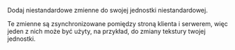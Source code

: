 Dodaj niestandardowe zmienne do swojej jednostki niestandardowej.

Te zmienne są zsynchronizowane pomiędzy stroną klienta i serwerem,
więc jeden z nich może być użyty, na przykład, do zmiany tekstury twojej jednostki.